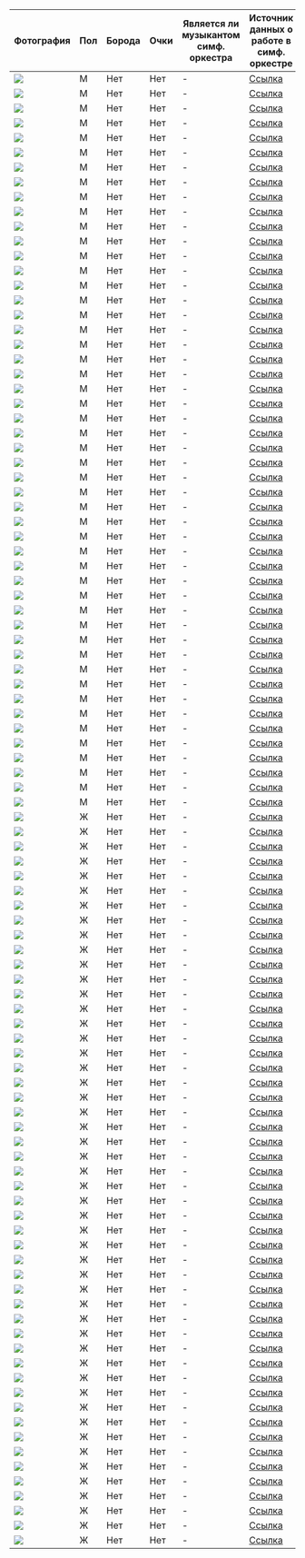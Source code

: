 |Фотография | Пол | Борода | Очки | Является ли музыкантом симф. оркестра | Источник данных о работе в симф. оркестре| Источник фото|
|---|---|---|---|---|---|---|
|![](image0.png)|М|Нет|Нет|-|[Ссылка](https://vk.com/muska2002)|[Ссылка](https://vk.com/muska2002)|
|![](image1.png)|М|Нет|Нет|-|[Ссылка]()|[Ссылка]()|
|![](image2.png)|М|Нет|Нет|-|[Ссылка]()|[Ссылка]()|
|![](image3.png)|М|Нет|Нет|-|[Ссылка]()|[Ссылка]()|
|![](image4.png)|М|Нет|Нет|-|[Ссылка]()|[Ссылка]()|
|![](image5.png)|М|Нет|Нет|-|[Ссылка]()|[Ссылка]()|
|![](image6.png)|М|Нет|Нет|-|[Ссылка]()|[Ссылка]()|
|![](image7.png)|М|Нет|Нет|-|[Ссылка]()|[Ссылка]()|
|![](image8.png)|М|Нет|Нет|-|[Ссылка]()|[Ссылка]()|
|![](image9.png)|М|Нет|Нет|-|[Ссылка]()|[Ссылка]()|
|![](image10.png)|М|Нет|Нет|-|[Ссылка]()|[Ссылка]()|
|![](image11.png)|М|Нет|Нет|-|[Ссылка]()|[Ссылка]()|
|![](image12.png)|М|Нет|Нет|-|[Ссылка]()|[Ссылка]()|
|![](image13.png)|М|Нет|Нет|-|[Ссылка]()|[Ссылка]()|
|![](image14.png)|М|Нет|Нет|-|[Ссылка]()|[Ссылка]()|
|![](image15.png)|М|Нет|Нет|-|[Ссылка]()|[Ссылка]()|
|![](image16.png)|М|Нет|Нет|-|[Ссылка]()|[Ссылка]()|
|![](image17.png)|М|Нет|Нет|-|[Ссылка]()|[Ссылка]()|
|![](image18.png)|М|Нет|Нет|-|[Ссылка]()|[Ссылка]()|
|![](image19.png)|М|Нет|Нет|-|[Ссылка]()|[Ссылка]()|
|![](image20.png)|М|Нет|Нет|-|[Ссылка]()|[Ссылка]()|
|![](image21.png)|М|Нет|Нет|-|[Ссылка]()|[Ссылка]()|
|![](image22.png)|М|Нет|Нет|-|[Ссылка]()|[Ссылка]()|
|![](image25.png)|М|Нет|Нет|-|[Ссылка]()|[Ссылка]()|
|![](image29.png)|М|Нет|Нет|-|[Ссылка]()|[Ссылка]()|
|![](image30.png)|М|Нет|Нет|-|[Ссылка]()|[Ссылка]()|
|![](image31.png)|М|Нет|Нет|-|[Ссылка]()|[Ссылка]()|
|![](image32.png)|М|Нет|Нет|-|[Ссылка]()|[Ссылка]()|
|![](image33.png)|М|Нет|Нет|-|[Ссылка]()|[Ссылка]()|
|![](image34.png)|М|Нет|Нет|-|[Ссылка]()|[Ссылка]()|
|![](image35.png)|М|Нет|Нет|-|[Ссылка]()|[Ссылка]()|
|![](image36.jpg)|М|Нет|Нет|-|[Ссылка]()|[Ссылка]()|
|![](image37.png)|М|Нет|Нет|-|[Ссылка]()|[Ссылка]()|
|![](image39.png)|М|Нет|Нет|-|[Ссылка]()|[Ссылка]()|
|![](image40.png)|М|Нет|Нет|-|[Ссылка]()|[Ссылка]()|
|![](image41.png)|М|Нет|Нет|-|[Ссылка]()|[Ссылка]()|
|![](image42.png)|М|Нет|Нет|-|[Ссылка]()|[Ссылка]()|
|![](image43.png)|М|Нет|Нет|-|[Ссылка]()|[Ссылка]()|
|![](image46.png)|М|Нет|Нет|-|[Ссылка]()|[Ссылка]()|
|![](image47.png)|М|Нет|Нет|-|[Ссылка]()|[Ссылка]()|
|![](image48.png)|М|Нет|Нет|-|[Ссылка]()|[Ссылка]()|
|![](image49.png)|М|Нет|Нет|-|[Ссылка]()|[Ссылка]()|
|![](image50.png)|М|Нет|Нет|-|[Ссылка]()|[Ссылка]()|
|![](image51.png)|М|Нет|Нет|-|[Ссылка]()|[Ссылка]()|
|![](image53.png)|М|Нет|Нет|-|[Ссылка]()|[Ссылка]()|
|![](image54.png)|М|Нет|Нет|-|[Ссылка]()|[Ссылка]()|
|![](image55.png)|М|Нет|Нет|-|[Ссылка]()|[Ссылка]()|
|![](image56.png)|М|Нет|Нет|-|[Ссылка]()|[Ссылка]()|
|![](image57.png)|М|Нет|Нет|-|[Ссылка]()|[Ссылка]()|
|![](image58.png)|М|Нет|Нет|-|[Ссылка]()|[Ссылка]()|
|![](image59.jpeg)|Ж|Нет|Нет|-|[Ссылка]()|[Ссылка]()|
|![](image60.jpeg)|Ж|Нет|Нет|-|[Ссылка]()|[Ссылка]()|
|![](image61.jpeg)|Ж|Нет|Нет|-|[Ссылка]()|[Ссылка]()|
|![](image64.jpeg)|Ж|Нет|Нет|-|[Ссылка]()|[Ссылка]()|
|![](image65.jpeg)|Ж|Нет|Нет|-|[Ссылка]()|[Ссылка]()|
|![](image66.jpeg)|Ж|Нет|Нет|-|[Ссылка]()|[Ссылка]()|
|![](image67.jpeg)|Ж|Нет|Нет|-|[Ссылка]()|[Ссылка]()|
|![](image68.jpeg)|Ж|Нет|Нет|-|[Ссылка]()|[Ссылка]()|
|![](image69.jpeg)|Ж|Нет|Нет|-|[Ссылка]()|[Ссылка]()|
|![](image70.jpeg)|Ж|Нет|Нет|-|[Ссылка]()|[Ссылка]()|
|![](image71.jpeg)|Ж|Нет|Нет|-|[Ссылка]()|[Ссылка]()|
|![](image73.jpeg)|Ж|Нет|Нет|-|[Ссылка]()|[Ссылка]()|
|![](image74.jpeg)|Ж|Нет|Нет|-|[Ссылка]()|[Ссылка]()|
|![](image75.jpeg)|Ж|Нет|Нет|-|[Ссылка]()|[Ссылка]()|
|![](image76.jpeg)|Ж|Нет|Нет|-|[Ссылка]()|[Ссылка]()|
|![](image77.jpeg)|Ж|Нет|Нет|-|[Ссылка]()|[Ссылка]()|
|![](image78.jpeg)|Ж|Нет|Нет|-|[Ссылка]()|[Ссылка]()|
|![](image79.jpeg)|Ж|Нет|Нет|-|[Ссылка]()|[Ссылка]()|
|![](image80.jpeg)|Ж|Нет|Нет|-|[Ссылка]()|[Ссылка]()|
|![](image82.jpeg)|Ж|Нет|Нет|-|[Ссылка]()|[Ссылка]()|
|![](image83.jpeg)|Ж|Нет|Нет|-|[Ссылка]()|[Ссылка]()|
|![](image84.jpeg)|Ж|Нет|Нет|-|[Ссылка]()|[Ссылка]()|
|![](image86.jpeg)|Ж|Нет|Нет|-|[Ссылка]()|[Ссылка]()|
|![](image87.jpeg)|Ж|Нет|Нет|-|[Ссылка]()|[Ссылка]()|
|![](image88.jpeg)|Ж|Нет|Нет|-|[Ссылка]()|[Ссылка]()|
|![](image89.jpeg)|Ж|Нет|Нет|-|[Ссылка]()|[Ссылка]()|
|![](image90.jpeg)|Ж|Нет|Нет|-|[Ссылка]()|[Ссылка]()|
|![](image91.jpeg)|Ж|Нет|Нет|-|[Ссылка]()|[Ссылка]()|
|![](image93.jpeg)|Ж|Нет|Нет|-|[Ссылка]()|[Ссылка]()|
|![](image94.jpeg)|Ж|Нет|Нет|-|[Ссылка]()|[Ссылка]()|
|![](image95.jpeg)|Ж|Нет|Нет|-|[Ссылка]()|[Ссылка]()|
|![](image96.jpeg)|Ж|Нет|Нет|-|[Ссылка]()|[Ссылка]()|
|![](image98.jpeg)|Ж|Нет|Нет|-|[Ссылка]()|[Ссылка]()|
|![](image99.jpeg)|Ж|Нет|Нет|-|[Ссылка]()|[Ссылка]()|
|![](image100.jpeg)|Ж|Нет|Нет|-|[Ссылка]()|[Ссылка]()|
|![](image101.jpeg)|Ж|Нет|Нет|-|[Ссылка]()|[Ссылка]()|
|![](image102.jpeg)|Ж|Нет|Нет|-|[Ссылка]()|[Ссылка]()|
|![](image105.jpeg)|Ж|Нет|Нет|-|[Ссылка]()|[Ссылка]()|
|![](image106.jpeg)|Ж|Нет|Нет|-|[Ссылка]()|[Ссылка]()|
|![](image107.jpeg)|Ж|Нет|Нет|-|[Ссылка]()|[Ссылка]()|
|![](image108.jpeg)|Ж|Нет|Нет|-|[Ссылка]()|[Ссылка]()|
|![](image109.jpeg)|Ж|Нет|Нет|-|[Ссылка]()|[Ссылка]()|
|![](image110.jpeg)|Ж|Нет|Нет|-|[Ссылка]()|[Ссылка]()|
|![](image111.jpeg)|Ж|Нет|Нет|-|[Ссылка]()|[Ссылка]()|
|![](image112.jpeg)|Ж|Нет|Нет|-|[Ссылка]()|[Ссылка]()|
|![](image113.jpeg)|Ж|Нет|Нет|-|[Ссылка]()|[Ссылка]()|
|![](image114.jpeg)|Ж|Нет|Нет|-|[Ссылка]()|[Ссылка]()|
|![](image115.jpeg)|Ж|Нет|Нет|-|[Ссылка]()|[Ссылка]()|
|![](image116.jpeg)|Ж|Нет|Нет|-|[Ссылка]()|[Ссылка]()|
|![](image117.jpeg)|Ж|Нет|Нет|-|[Ссылка]()|[Ссылка]()|
